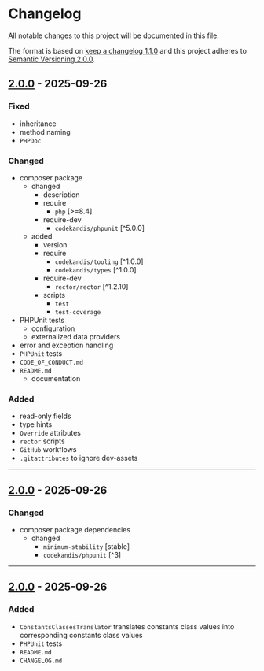 # Changelog

All notable changes to this project will be documented in this file.

The format is based on [keep a changelog 1.1.0][xtlink-keep-a-changelog]
and this project adheres to [Semantic Versioning 2.0.0][xtlink-semantic-versioning].

## [2.0.0] - 2025-09-26

### Fixed

* inheritance
* method naming
* `PHPDoc`

### Changed

* composer package
  * changed
    * description
    * require
      * `php` [>=8.4]
    * require-dev
      * `codekandis/phpunit` [^5.0.0]
  * added
    * version
    * require
      * `codekandis/tooling` [^1.0.0]
      * `codekandis/types` [^1.0.0]
    * require-dev
      * `rector/rector` [^1.2.10]
    * scripts
      * `test`
      * `test-coverage`
* PHPUnit tests
  * configuration
  * externalized data providers
* error and exception handling
* `PHPUnit` tests
* `CODE_OF_CONDUCT.md`
* `README.md`
  * documentation

### Added

* read-only fields
* type hints
* `Override` attributes
* `rector` scripts
* `GitHub` workflows
* `.gitattributes` to ignore dev-assets

[2.0.0]: https://github.com/codekandis/constants-classes-translator/compare/1.1.0...2.0.0

---
## [2.0.0] - 2025-09-26

### Changed

* composer package dependencies
  * changed
    * `minimum-stability` [stable]
    * `codekandis/phpunit` [^3]

[2.0.0]: https://github.com/codekandis/constants-classes-translator/compare/1.0.0...1.1.0

---
## [2.0.0] - 2025-09-26

### Added

* `ConstantsClassesTranslator` translates constants class values into corresponding constants class values
* `PHPUnit` tests
* `README.md`
* `CHANGELOG.md`

[2.0.0]: https://github.com/codekandis/constants-classes-translator/tree/1.0.0



[xtlink-keep-a-changelog]: http://keepachangelog.com/en/1.1.0/
[xtlink-semantic-versioning]: http://semver.org/spec/v2.0.0.html
